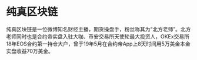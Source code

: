 # 

# 纯真区块链

纯真区块链是一位微博知名财经主播，期货操盘手，粉丝称其为“北方老师”。北方老师同时也是合约帝实盘入驻大咖、币安交易所天使轮最大投资人，OKEx交易所18年EOS合约第一持仓大户，曾于19年5月在合约帝App上8天时间用5万美金本金实盘收益70万美金。



